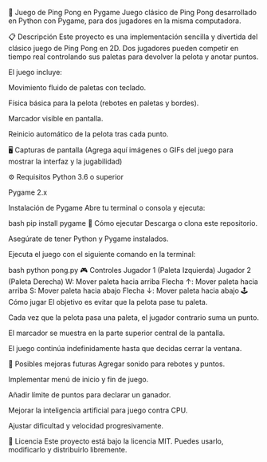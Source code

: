 🎾 Juego de Ping Pong en Pygame
Juego clásico de Ping Pong desarrollado en Python con Pygame, para dos jugadores en la misma computadora.

📋 Descripción
Este proyecto es una implementación sencilla y divertida del clásico juego de Ping Pong en 2D. Dos jugadores pueden competir en tiempo real controlando sus paletas para devolver la pelota y anotar puntos.

El juego incluye:

Movimiento fluido de paletas con teclado.

Física básica para la pelota (rebotes en paletas y bordes).

Marcador visible en pantalla.

Reinicio automático de la pelota tras cada punto.

🖥️ Capturas de pantalla
(Agrega aquí imágenes o GIFs del juego para mostrar la interfaz y la jugabilidad)

⚙️ Requisitos
Python 3.6 o superior

Pygame 2.x

Instalación de Pygame
Abre tu terminal o consola y ejecuta:

bash
pip install pygame
🚀 Cómo ejecutar
Descarga o clona este repositorio.

Asegúrate de tener Python y Pygame instalados.

Ejecuta el juego con el siguiente comando en la terminal:

bash
python pong.py
🎮 Controles
Jugador 1 (Paleta Izquierda)	Jugador 2 (Paleta Derecha)
W: Mover paleta hacia arriba	Flecha ↑: Mover paleta hacia arriba
S: Mover paleta hacia abajo	Flecha ↓: Mover paleta hacia abajo
🕹️ Cómo jugar
El objetivo es evitar que la pelota pase tu paleta.

Cada vez que la pelota pasa una paleta, el jugador contrario suma un punto.

El marcador se muestra en la parte superior central de la pantalla.

El juego continúa indefinidamente hasta que decidas cerrar la ventana.

🔧 Posibles mejoras futuras
Agregar sonido para rebotes y puntos.

Implementar menú de inicio y fin de juego.

Añadir límite de puntos para declarar un ganador.

Mejorar la inteligencia artificial para juego contra CPU.

Ajustar dificultad y velocidad progresivamente.

📄 Licencia
Este proyecto está bajo la licencia MIT. Puedes usarlo, modificarlo y distribuirlo libremente.

